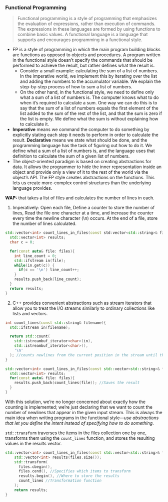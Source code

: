 ### Functional Programming

> Functional programming is a style of programming that emphasizes the evaluation of expressions, rather than execution of commands. The expressions in these languages are formed by using functions to combine basic values. A functional language is a language that supports and encourages programming in a functional style.

- FP is a style of programming in which the main program building blocks are functions as opposed to objects and procedures. A program written in the functional style doesn’t specify the commands that should be performed to achieve the result, but rather defines what the result is.
  - Consider a small example: calculating the sum of a list of numbers. In the imperative world, we implement this by iterating over the list and adding the numbers to the accumulator variable. We explain the step-by-step process of how to sum a list of numbers.
  - On the other hand, in the functional style, we need to define only what a sum of a list of numbers is. The computer knows what to do when it’s required to calculate a sum. One way we can do this is to say that the sum of a list of numbers equals the first element of the list added to the sum of the rest of the list, and that the sum is zero if the list is empty. We define what the sum is without explaining how to calculate it.
- **Imperative** means we command the computer to do something by explicitly stating each step it needs to perform in order to calculate the result. **Declarative** means we state what should be done, and the programming language has the task of figuring out how to do it. We define what a sum of a list of numbers is, and the language uses that definition to calculate the sum of a given list of numbers.
- The object-oriented paradigm is based on creating abstractions for data. It allows the programmer to hide the inner representation inside an object and provide only a view of it to the rest of the world via the object’s API. The FP style creates abstractions on the functions. This lets us create more-complex control structures than the underlying language provides.

**WAP:** that takes a list of files and calculates the number of lines in each.

1. Imperatively: Open each file, Define a counter to store the number of lines, Read the file one character at a time, and increase the counter every time the newline character (\n) occurs. At the end of a file, store the number of lines calculated.

```c++
std::vector<int> count_lines_in_files(const std:vector<std::string>& files){
  std::vector<int> results;
  char c = 0;

  for(const auto& file: files){
    int line_count = 0;
    std::ifstream in(file);
    while(in.get(c)) {
      if(c == '\n') line_count++;
    }
    results.push_back(line_count);
  }
  return results;
}
```

2. C++ provides convenient abstractions such as stream iterators that allow you to treat the I/O streams similarly to ordinary collections like lists and vectors.

```cpp
int count_lines(const std::string& filename){
  std::ifstream in(filename);

  return std::count(
    std::istreambuf_iterator<char>(in),
    std::istreambuf_iterator<char>(),
    '\n'
  ); //counts newlines from the current position in the stream until the end of the file
}

std::vector<int> count_lines_in_files(const std::vector<std::string>& files){
  std::vector<int> results;
  for(const auto& file: files){
    results.push_back(count_lines(file)); //Saves the result
  }
}

```

With this solution, we’re no longer concerned about exactly how the counting is implemented; we’re just declaring that we want to count the number of newlines that appear in the given input stream. This is always the main idea when writing programs in the functional style—_use abstractions that let you define the intent instead of specifying how to do something_.

`std::transform` traverses the items in the files collection one by one, transforms them using the `count_lines` function, and stores the resulting values in the results vector.

```cpp
std::vector<int> count_lines_in_files(const std::vector<std::string>& files){
    std::vector<int> results(files.size());
    std::transform(
      files.cbegin(),
      files.cend(), //Specifies which items to transform
      results.begin(), //Where to store the results
      count_lines //Transformation function
    );
    return results;
}
```
